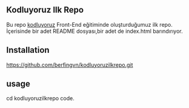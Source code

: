 ## Kodluyoruz Ilk Repo
Bu repo [kodluyoruz](https://kodluyoruz.org) Front-End eğitiminde oluşturduğumuz ilk repo. İçerisinde bir adet README dosyası,bir adet de index.html barındırıyor.
## Installation
https://github.com/berfingvn/kodluyoruzilkrepo.git
## usage
cd kodluyoruzilkrepo code.
